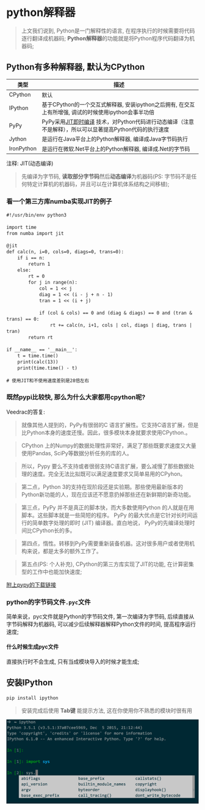 # python解释器

> 上文我们说到, Python是一门解释性的语言, 在程序执行的时候需要将代码逐行翻译成机器码; **Python解释器**的功能就是将Python程序代码翻译为机器码;  


## Python有多种解释器, 默认为CPython

| 类型 | 描述 |
| --- | --- | 
|  CPython  |   默认  |  
|  IPython  |   基于CPython的一个交互式解释器, 安装ipython之后拥有, 在交互上有所增强, 调试的时候使用ipython会事半功倍 |
|  PyPy  |   PyPy采用[JIT即时编译](https://en.wikipedia.org/wiki/Just-in-time_compilation) 技术，对Python代码进行动态编译（注意不是解释），所以可以显著提高Python代码的执行速度|
|  Jython  |  是运行在Java平台上的Python解释器, 编译成Java字节码执行  |
|  IronPython  |   是运行在微软.Net平台上的Python解释器, 编译成.Net的字节码 |

注释: JIT(动态编译)

> 先编译为字节码, **读取部分字节码**然后**动态编译**为机器码(PS: 字节码不是任何特定计算机的机器码，并且可以在计算机体系结构之间移植);

### 看一个第三方库numba实现JIT的例子

```
#!/usr/bin/env python3

import time
from numba import jit

@jit
def calc(n, i=0, cols=0, diags=0, trans=0):
    if i == n:
        return 1
    else:
        rt = 0
        for j in range(n):
            col = 1 << j
            diag = 1 << (i - j + n - 1)
            tran = 1 << (i + j)

            if (col & cols) == 0 and (diag & diags) == 0 and (tran & trans) == 0:
                rt += calc(n, i+1, cols | col, diags | diag, trans | tran)
        return rt

if __name__ == '__main__':
    t = time.time()
    print(calc(13))
    print(time.time() - t)
    
# 使用JIT和不使用速度差别是28倍左右
```

### 既然pypi比较快, 那么为什么大家都用cpython呢?

Veedrac的答复: 

>就像其他人提到的，PyPy有很弱的C 语言扩展性。它支持C语言扩展，但是比Python本身的速度还慢。因此，很多模块本身就要求使用CPython.。

>CPython 上的Numpy的数据处理性非常好，满足了那些既要求速度又大量使用Pandas, SciPy等数据分析任务的库的人。

>所以，Pypy 要么不支持或者很弱支持C语言扩展，要么减慢了那些数据处理的速度。完全无法比拟既可以满足速度要求又简单易用的CPyhon。

>第二点，Python 3的支持在现阶段还是实验期。那些使用最新版本的Python新功能的人，现在应该还不愿意扔掉那些还在新鲜期的新奇功能。

>第三点，PyPy 并不是真正的脚本快，而大多数使用Python 的人就是在用脚本。这些脚本就是一些简短的程序。 PyPy 的最大优点是它针对长时间运行的简单数字处理的即时 (JIT) 编译器。直白地说， PyPy的先编译处理时间比CPython长的多。

>第四点，惰性。转移到PyPy需要重新装备机器。这对很多用户或者使用机构来说，都是太多的额外工作了。

>第五点(PS: 个人补充), CPython的第三方库实现了JIT的功能, 在计算密集型的工作中也能加快速度;


[附上pypy的下载链接](http://pypy.org/download.html)


### python的字节码文件`.pyc`文件

简单来说，pyc文件就是Python的字节码文件, 第一次编译为字节码, 后续直接从字节码解释为机器码, 可以减少后续解释器解释Python文件的时间, 提高程序运行速度;

#### 什么时候生成pyc文件

直接执行时不会生成, 只有当成模块导入的时候才能生成;
 
## 安装IPython

```python
pip install ipython
```

> 安装完成后使用 **Tab键** 能提示方法, 这在你使用你不熟悉的模块时很有用  

![C9590D20-AD73-41E7-96FC-68D59058B16A](media/C9590D20-AD73-41E7-96FC-68D59058B16A.png)

